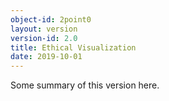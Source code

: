 ```yaml
---
object-id: 2point0
layout: version
version-id: 2.0
title: Ethical Visualization
date: 2019-10-01
---
```


Some summary of this version here.
